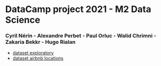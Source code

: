 # DataCamp project 2021 - M2 Data Science 

### Cyril Nérin - Alexandre Perbet - Paul Orluc - Walid Chrimni - Zakaria Bekkr - Hugo Rialan

- [dataset exploratory](airbnb_data_exp.html)
- [dataset airbnb locations](map.html)

